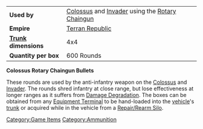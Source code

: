 |                                          |                                                                                                                           |
|------------------------------------------|---------------------------------------------------------------------------------------------------------------------------|
| **Used by**                              | [Colossus](Colossus "wikilink") and [Invader](Invader "wikilink") using the [Rotary Chaingun](Rotary_Chaingun "wikilink") |
| **Empire**                               | [Terran Republic](Terran_Republic "wikilink")                                                                             |
| **[Trunk](Trunk "wikilink") dimensions** | 4x4                                                                                                                       |
| **Quantity per box**                     | 600 Rounds                                                                                                                |

**Colossus Rotary Chaingun Bullets**

These rounds are used by the anti-infantry weapon on the
[Colossus](Colossus "wikilink") and [Invader](Invader "wikilink"). The
rounds shred infantry at close range, but lose effectiveness at longer
ranges as it suffers from [Damage
Degradation](Damage_Degradation "wikilink"). The boxes can be obtained
from any [Equipment Terminal](Equipment_Terminal "wikilink") to be
hand-loaded into the [vehicle](vehicle "wikilink")'s
[trunk](trunk "wikilink") or acquired while in the vehicle from a
[Repair/Rearm Silo](Repair/Rearm_Silo "wikilink").

[Category:Game Items](Category:Game_Items "wikilink")
[Category:Ammunition](Category:Ammunition "wikilink")